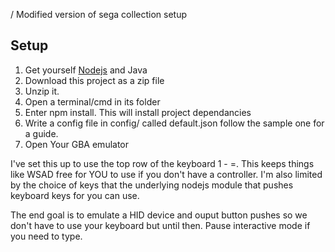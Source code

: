 / Modified version of sega collection setup
## Setup
1. Get yourself [Nodejs](http://Nodejs.org) and Java
2. Download this project as a zip file
3. Unzip it.
4. Open a terminal/cmd in its folder
5. Enter npm install. This will install project dependancies
6. Write a config file in config/ called default.json follow the sample one for a guide.
7. Open Your GBA emulator

I've set this up to use the top row of the keyboard 1 - =. This keeps things like WSAD free for YOU to use if you don't have a controller. I'm also limited by the choice of keys that the underlying nodejs module that pushes keyboard keys for you can use.

The end goal is to emulate a HID device and ouput button pushes so we don't have to use your keyboard but until then. Pause interactive mode if you need to type.


